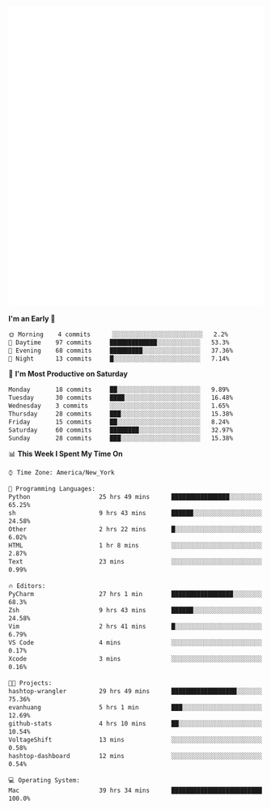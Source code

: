 <a href="https://github.com/jstrieb/github-stats">
 
![](https://github.com/evanhuang117/github-stats/blob/master/generated/overview.svg)
![](https://github.com/evanhuang117/github-stats/blob/master/generated/languages.svg)

</a>

<!--START_SECTION:waka-->
**I'm an Early 🐤** 

```text
🌞 Morning    4 commits      ░░░░░░░░░░░░░░░░░░░░░░░░░   2.2% 
🌆 Daytime    97 commits     █████████████░░░░░░░░░░░░   53.3% 
🌃 Evening    68 commits     █████████░░░░░░░░░░░░░░░░   37.36% 
🌙 Night      13 commits     █░░░░░░░░░░░░░░░░░░░░░░░░   7.14%

```
📅 **I'm Most Productive on Saturday** 

```text
Monday       18 commits     ██░░░░░░░░░░░░░░░░░░░░░░░   9.89% 
Tuesday      30 commits     ████░░░░░░░░░░░░░░░░░░░░░   16.48% 
Wednesday    3 commits      ░░░░░░░░░░░░░░░░░░░░░░░░░   1.65% 
Thursday     28 commits     ███░░░░░░░░░░░░░░░░░░░░░░   15.38% 
Friday       15 commits     ██░░░░░░░░░░░░░░░░░░░░░░░   8.24% 
Saturday     60 commits     ████████░░░░░░░░░░░░░░░░░   32.97% 
Sunday       28 commits     ███░░░░░░░░░░░░░░░░░░░░░░   15.38%

```


📊 **This Week I Spent My Time On** 

```text
⌚︎ Time Zone: America/New_York

💬 Programming Languages: 
Python                   25 hrs 49 mins      ████████████████░░░░░░░░░   65.25% 
sh                       9 hrs 43 mins       ██████░░░░░░░░░░░░░░░░░░░   24.58% 
Other                    2 hrs 22 mins       █░░░░░░░░░░░░░░░░░░░░░░░░   6.02% 
HTML                     1 hr 8 mins         ░░░░░░░░░░░░░░░░░░░░░░░░░   2.87% 
Text                     23 mins             ░░░░░░░░░░░░░░░░░░░░░░░░░   0.99%

🔥 Editors: 
PyCharm                  27 hrs 1 min        █████████████████░░░░░░░░   68.3% 
Zsh                      9 hrs 43 mins       ██████░░░░░░░░░░░░░░░░░░░   24.58% 
Vim                      2 hrs 41 mins       █░░░░░░░░░░░░░░░░░░░░░░░░   6.79% 
VS Code                  4 mins              ░░░░░░░░░░░░░░░░░░░░░░░░░   0.17% 
Xcode                    3 mins              ░░░░░░░░░░░░░░░░░░░░░░░░░   0.16%

🐱‍💻 Projects: 
hashtop-wrangler         29 hrs 49 mins      ██████████████████░░░░░░░   75.36% 
evanhuang                5 hrs 1 min         ███░░░░░░░░░░░░░░░░░░░░░░   12.69% 
github-stats             4 hrs 10 mins       ██░░░░░░░░░░░░░░░░░░░░░░░   10.54% 
VoltageShift             13 mins             ░░░░░░░░░░░░░░░░░░░░░░░░░   0.58% 
hashtop-dashboard        12 mins             ░░░░░░░░░░░░░░░░░░░░░░░░░   0.54%

💻 Operating System: 
Mac                      39 hrs 34 mins      █████████████████████████   100.0%

```


<!--END_SECTION:waka-->
